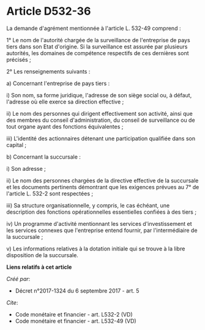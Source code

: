 # Article D532-36

La demande d'agrément mentionnée à l'article L. 532-49 comprend : 

1° Le nom de l'autorité chargée de la surveillance de l'entreprise de pays tiers dans son Etat d'origine. Si la surveillance
est assurée par plusieurs autorités, les domaines de compétence respectifs de ces dernières sont précisés ; 

2° Les renseignements suivants : 

a) Concernant l'entreprise de pays tiers : 

i) Son nom, sa forme juridique, l'adresse de son siège social ou, à défaut, l'adresse où elle exerce sa direction
effective ; 

ii) Le nom des personnes qui dirigent effectivement son activité, ainsi que des membres du conseil d'administration, du
conseil de surveillance ou de tout organe ayant des fonctions équivalentes ; 

iii) L'identité des actionnaires détenant une participation qualifiée dans son capital ; 

b) Concernant la succursale : 

i) Son adresse ; 

ii) Le nom des personnes chargées de la directive effective de la succursale et les documents pertinents démontrant que les
exigences prévues au 7° de l'article L. 532-2 sont respectées ; 

iii) Sa structure organisationnelle, y compris, le cas échéant, une description des fonctions opérationnelles essentielles
confiées à des tiers ; 

iv) Un programme d'activité mentionnant les services d'investissement et les services connexes que l'entreprise entend
fournir, par l'intermédiaire de la succursale ; 

v) Les informations relatives à la dotation initiale qui se trouve à la libre disposition de la succursale.

**Liens relatifs à cet article**

_Créé par_:

  - Décret n°2017-1324 du 6 septembre 2017 - art. 5

_Cite_:

  - Code monétaire et financier - art. L532-2 (VD)
  - Code monétaire et financier - art. L532-49 (VD)
